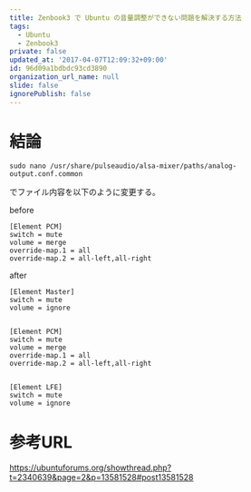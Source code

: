 ```yaml
---
title: Zenbook3 で Ubuntu の音量調整ができない問題を解決する方法
tags:
  - Ubuntu
  - Zenbook3
private: false
updated_at: '2017-04-07T12:09:32+09:00'
id: 96d09a1bdbdc93cd3890
organization_url_name: null
slide: false
ignorePublish: false
---
```

# 結論
```
sudo nano /usr/share/pulseaudio/alsa-mixer/paths/analog-output.conf.common
```
でファイル内容を以下のように変更する。

before

```
[Element PCM]
switch = mute
volume = merge
override-map.1 = all
override-map.2 = all-left,all-right
```

after

```
[Element Master]
switch = mute
volume = ignore


[Element PCM]
switch = mute
volume = merge
override-map.1 = all
override-map.2 = all-left,all-right


[Element LFE]
switch = mute
volume = ignore
```



# 参考URL
https://ubuntuforums.org/showthread.php?t=2340639&page=2&p=13581528#post13581528
